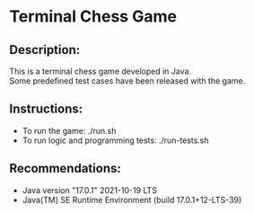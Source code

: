 # Terminal Chess Game

## Description:
This is a terminal chess game developed in Java.
<br> Some predefined test cases have been released with the game.

## Instructions:
- To run the game: ./run.sh
- To run logic and programming tests: ./run-tests.sh

## Recommendations:
- Java version "17.0.1" 2021-10-19 LTS
- Java(TM) SE Runtime Environment (build 17.0.1+12-LTS-39)
